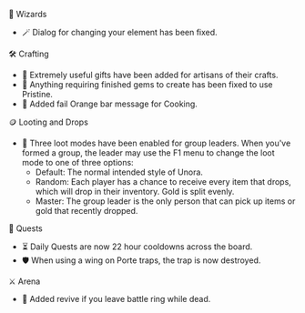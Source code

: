 🧙 Wizards

- 🪄 Dialog for changing your element has been fixed.

🛠️ Crafting

- 🎁 Extremely useful gifts have been added for artisans of their crafts.
- 💎 Anything requiring finished gems to create has been fixed to use Pristine.
- 🍲 Added fail Orange bar message for Cooking.

🪙 Looting and Drops

- 🎉 Three loot modes have been enabled for group leaders. When you've formed a group, the leader may use the F1 menu to change the loot mode to one of three options:
    - Default: The normal intended style of Unora.
    - Random: Each player has a chance to receive every item that drops, which will drop in their inventory. Gold is split evenly.
    - Master: The group leader is the only person that can pick up items or gold that recently dropped.

📜 Quests

- ⏳ Daily Quests are now 22 hour cooldowns across the board.
- 🛡️ When using a wing on Porte traps, the trap is now destroyed.

⚔️ Arena

- 🔄 Added revive if you leave battle ring while dead.
